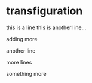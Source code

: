 # transfiguration

this is a line
this is anotherl ine...

adding more

another line

more lines

something more

